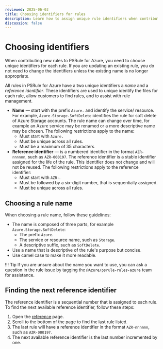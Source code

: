 ```yaml
---
reviewed: 2025-06-03
title: Choosing identifiers for rules
description: Learn how to assign unique rule identifiers when contributing new rules to PSRule for Azure.
discussion: false
---
```


# Choosing identifiers

When contributing new rules to PSRule for Azure, you need to choose unique identifiers for each rule.
If you are updating an existing rule, you do not need to change the identifiers unless the existing name is no longer appropriate.

All rules in PSRule for Azure have a two unique identifiers a _name_ and a _reference identifier_.
These identifiers are used to unique identify the files for each rule, allow customers to find rules,
and to assist with rule management.

- **Name** &mdash; start with the prefix `Azure.` and identify the service/ resource.
  For example, `Azure.Storage.SoftDelete` identifies the rule for soft delete of Azure Storage accounts.
  The rule name can change over time, for example an Azure service may be renamed or a more descriptive name may be chosen.
  The following restrictions apply to the name:
  - Must start with `Azure.`
  - Must be unique across all rules.
  - Must be a maximum of 35 characters.
- **Reference identifier** &mdash; is a numbered identifier in the format `AZR-nnnnnn`, such as `AZR-000197`.
  The reference identifier is a stable identifier assigned for the life of the rule.
  This identifier does not change and will not be reused.
  The following restrictions apply to the reference identifier:
  - Must start with `AZR-`.
  - Must be followed by a six-digit number, that is sequentially assigned.
  - Must be unique across all rules.

## Choosing a rule name

When choosing a rule name, follow these guidelines:

- The name is composed of three parts, for example `Azure.Storage.SoftDelete`:
  - The prefix `Azure`.
  - The service or resource name, such as `Storage`.
  - A descriptive suffix, such as `SoftDelete`.
- Use a name that is descriptive of the rule's purpose but concise.
- Use camel case to make it more readable.

!!! Tip
    If you are unsure about the name you want to use,
    you can ask a question in the rule issue by tagging the `@Azure/psrule-rules-azure` team for assistance.

## Finding the next reference identifier

The reference identifier is a sequential number that is assigned to each rule.
To find the next available reference identifier, follow these steps:

1. Open the [reference](https://azure.github.io/PSRule.Rules.Azure/en/rules/) page.
2. Scroll to the bottom of the page to find the last rule listed.
3. The last rule will have a reference identifier in the format `AZR-nnnnnn`, such as `AZR-000197`.
4. The next available reference identifier is the last number incremented by one.
